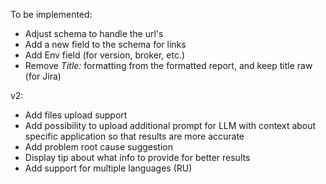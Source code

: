 To be implemented:

- Adjust schema to handle the url's
- Add a new field to the schema for links
- Add Env field (for version, broker, etc.)
- Remove *Title:* formatting from the formatted report, and keep title raw (for Jira)

v2:
- Add files upload support
- Add possibility to upload additional prompt for LLM 
with context about specific application so that results are more accurate
- Add problem root cause suggestion
- Display tip about what info to provide for better results
- Add support for multiple languages (RU)